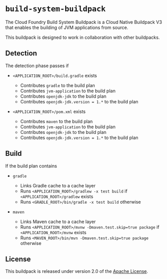 # `build-system-buildpack`
The Cloud Foundry Build System Buildpack is a Cloud Native Buildpack V3 that enables the building of JVM applications from source.

This buildpack is designed to work in collaboration with other buildpacks.

## Detection
The detection phase passes if

* `<APPLICATION_ROOT>/build.gradle` exists
  * Contributes `gradle` to the build plan
  * Contributes `jvm-application` to the build plan
  * Contributes `openjdk-jdk` to the build plan
  * Contributes `openjdk-jdk.version = 1.*` to the build plan

* `<APPLICATION_ROOT>/pom.xml` exists
  * Contributes `maven` to the build plan
  * Contributes `jvm-application` to the build plan
  * Contributes `openjdk-jdk` to the build plan
  * Contributes `openjdk-jdk.version = 1.*` to the build plan

## Build
If the build plan contains

* `gradle`
  * Links Gradle cache to a cache layer
  * Runs `<APPLICATION_ROOT>/gradlew -x test build` if `<APPLICATION_ROOT>/gradlew` exists
  * Runs `<GRADLE_ROOT>/bin/gradle -x test build` otherwise

* `maven`
  * Links Maven cache to a cache layer
  * Runs `<APPLICATION_ROOT>/mvnw -Dmaven.test.skip=true package` if `<APPLICATION_ROOT>/mvnw` exists
  * Runs `<MAVEN_ROOT>/bin/mvn -Dmaven.test.skip=true package` otherwise

## License
This buildpack is released under version 2.0 of the [Apache License][a].

[a]: http://www.apache.org/licenses/LICENSE-2.0

